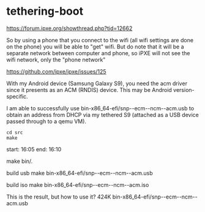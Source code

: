 # tethering-boot

https://forum.ipxe.org/showthread.php?tid=12662

So by using a phone that you connect to the wifi (all wifi settings are done on the phone) you will be able to "get" wifi. But do note that it will be a separate network between computer and phone, so iPXE will not see the wifi network, only the "phone network"

https://github.com/ipxe/ipxe/issues/125

With my Android device (Samsung Galaxy S9), you need the acm driver since it presents as an ACM (RNDIS) device. This may be Android version-specific.

I am able to successfully use bin-x86_64-efi/snp--ecm--ncm--acm.usb to obtain an address from DHCP via my tethered S9 (attached as a USB device passed through to a qemu VM).

```
cd src
make
```
start: 16:05 end: 16:10

make bin/<rom-name>.<output-format>

build usb
make bin-x86_64-efi/snp--ecm--ncm--acm.usb

build iso
make bin-x86_64-efi/snp--ecm--ncm--acm.iso

This is the result, but how to use it?
424K bin-x86_64-efi/snp--ecm--ncm--acm.usb
